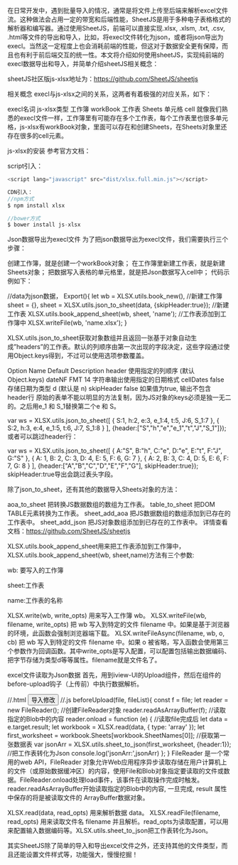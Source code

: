 在日常开发中，遇到批量导入的情况，通常是将文件上传至后端来解析excel文件流。这种做法会占用一定的带宽和后端性能，SheetJS是用于多种电子表格格式的解析器和编写器。通过使用SheetJS，前端可以直接实现.xlsx, .xlsm, .txt, .csv, .html等文件的导出和导入，比如，将execl文件转化为json，或者将json导出为execl。当然这一定程度上也会消耗前端的性能，但这对于数据安全更有保障，而且也有利于前后端交互的统一性。本文将介绍如何使用sheetJS，实现纯前端的execl数据导出和导入，并简单介绍sheetJS相关概念：

sheetJS社区版js-xlsx地址为：https://github.com/SheetJS/sheetjs

相关概念
execl与js-xlsx之间的关系，这两者有着极强的对应关系，如下：

execl名词	js-xlsx类型
工作簿	workBook
工作表	Sheets
单元格	cell
就像我们熟悉的execl文件一样，工作簿里有可能存在多个工作表，每个工作表里也很多单元格，js-xlsx有workBook对象，里面可以存在和创建Sheets，在Sheets对象里还存在很多的cell元素。

js-xlsx的安装
参考官方文档：

script引入：
```js
<script lang="javascript" src="dist/xlsx.full.min.js"></script>

CDN引入：
//npm方式
$ npm install xlsx

//bower方式
$ bower install js-xlsx

```
Json数据导出为execl文件
为了把json数据导出为execl文件，我们需要执行三个步骤：

创建工作簿，就是创建一个workBook对象；
在工作簿里新建工作表，就是新建Sheets对象；
把数据写入表格的单元格里，就是把Json数据写入cell中；
代码示例如下：

//data为json数据，
Export(){
  let wb = XLSX.utils.book_new(),	//新建工作簿
    sheet = {},
  sheet = XLSX.utils.json_to_sheet(data, {skipHeader:true});	//新建工作表
  XLSX.utils.book_append_sheet(wb, sheet, 'name');	//工作表添加到工作簿中
  XLSX.writeFile(wb, 'name.xlsx');
}

XLSX.utils.json_to_sheet获取对象数组并且返回一张基于对象自动生成”headers”的工作表。默认的列顺序由第一次出现的字段决定，这些字段通过使用Object.keys得到，不过可以使用选项参数覆盖。

Option Name	Default	Description
header		使用指定的列顺序 (默认 Object.keys)
dateNF	FMT 14	字符串输出使用指定的日期格式
cellDates	false	存储日期为类型 d (默认是 n)
skipHeader	false	如果值为true, 输出不包含header行
原始的表单不能以明显的方法复制，因为JS对象的keys必须是独一无二的。之后用e_1 和 S_1替换第二个e 和 S。

var ws = XLSX.utils.json_to_sheet([
  { S:1, h:2, e:3, e_1:4, t:5, J:6, S_1:7 },
  { S:2, h:3, e:4, e_1:5, t:6, J:7, S_1:8 }
], {header:["S","h","e","e_1","t","J","S_1"]});
或者可以跳过header行：

var ws = XLSX.utils.json_to_sheet([
  { A:"S", B:"h", C:"e", D:"e", E:"t", F:"J", G:"S" },
  { A: 1,  B: 2,  C: 3,  D: 4,  E: 5,  F: 6,  G: 7  },
  { A: 2,  B: 3,  C: 4,  D: 5,  E: 6,  F: 7,  G: 8  }
], {header:["A","B","C","D","E","F","G"], skipHeader:true});
skipHeader:true导出会跳过表头字段。

除了json_to_sheet，还有其他的数据导入Sheets对象的方法：

aoa_to_sheet 把转换JS数据数组的数组为工作表。
table_to_sheet 把DOM TABLE元素转换为工作表。
sheet_add_aoa 把JS数据数组的数组添加到已存在的工作表中。
sheet_add_json 把JS对象数组添加到已存在的工作表中。
详情查看文档：https://github.com/SheetJS/sheetjs

XLSX.utils.book_append_sheet用来把工作表添加到工作簿中，XLSX.utils.book_append_sheet(wb, sheet,name)方法有三个参数:

wb: 要写入的工作簿

sheet:工作表

name:工作表的名称

XLSX.write(wb, write_opts) 用来写入工作簿 wb。 XLSX.writeFile(wb, filename, write_opts) 把 wb 写入到特定的文件 filename 中。如果是基于浏览器的环境，此函数会强制浏览器端下载。 XLSX.writeFileAsync(filename, wb, o, cb) 把 wb 写入到特定的文件 filename 中。如果 o 被省略，写入函数会使用第三个参数作为回调函数。其中write_opts是写入配置，可以配置包括输出数据编码、把字节存储为类型d等等属性。filename就是文件名了。

excel文件读取为Json数据
首先，用到iview-UI的Upload组件，然后在组件的before-upload钩子（上传前）中执行数据解析。

//.html
<Upload class="ml10" :action="uploadUrl"  :format="['xlsx', 'xls']" name="file" :before-upload="beforeUpload">
    <Button  icon="ios-cloud-upload-outline">导入修改</Button>
</Upload>
//.js
beforeUpload(file, fileList){
  const f = file;
  let reader = new FileReader();		//创建FileReader对象
  reader.readAsArrayBuffer(f);			//读取指定的Blob中的内容
  reader.onload = function (e) {		//读取file完成后
      let data = e.target.result;
      let workbook = XLSX.read(data, {
          type: 'array'
      });
      let first_worksheet = workbook.Sheets[workbook.SheetNames[0]];  //获取第一张数据表
      var jsonArr = XLSX.utils.sheet_to_json(first_worksheet, {header:1});		//把工作表转化为Json
      console.log('jsonArr:',jsonArr)
  };
}
FileReader 是一个常用的web API，FileReader 对象允许Web应用程序异步读取存储在用户计算机上的文件（或原始数据缓冲区）的内容，使用File和Blob对象指定要读取的文件或数据。FileReader.onload处理load事件，该事件在读取操作完成时触发。reader.readAsArrayBuffer开始读取指定的Blob中的内容, 一旦完成, result 属性中保存的将是被读取文件的 ArrayBuffer数据对象。

XLSX.read(data, read_opts) 用来解析数据 data。 XLSX.readFile(filename, read_opts) 用来读取文件名 filename 并且解析。read_opts为读取配置，可以用来配置输入数据编码等。XLSX.utils.sheet_to_json把工作表转化为Json。

其实SheetJS除了简单的导入和导出excel文件之外，还支持其他的文件类型，而且还能设置文件样式等，功能强大，慢慢挖掘！